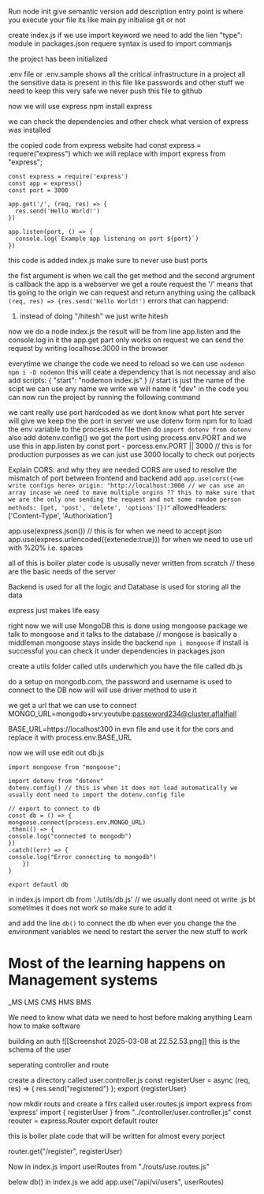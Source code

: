 Run node init
give semantic version 
add description 
entry point is where you execute your file its like main.py
initialise git or not

create index.js
if we use import keyword we need to add the lien "type": module in packages.json 
requere syntax is used to import commanjs

the project has been initialized

.env file or .env.sample shows all the critical infrastructure in a project 
all the sensitive data is present in this file like passwords and other stuff
we need to keep this very safe
we never push this file to github

now we will use express
npm install express

we can check the dependencies and other check what version of express was installed

the copied code from express website had const express = requere("express")
which we will replace with import express from "express";

```javascirpt
const express = require('express')
const app = express()
const port = 3000

app.get('/', (req, res) => {
  res.send('Hello World!')
})

app.listen(port, () => {
  console.log(`Example app listening on port ${port}`)
})
```

this code is added index.js
make sure to never use bust ports

the fist argument is when we call the get method and the second argrument is callback
the app is a webserver 
we get a route request
the '/' means that tis going to the origin
we can request and return anything using the callback 
`(req, res) => {res.send('Hello World!')`
errors that can happend:
1. instead of doing "/hitesh" we just write hitesh

now we do a node index.js
the result will be from line app.listen and the console.log in it 
the app.get part only works on request
we can send the request by writing localhose:3000 in the browser 

everytime we change the code we need to reload so we can use `nodemon`
`npm i -D nodemon` this will ceate a dependency that is not necessay 
and also add scripts: {
"start": "nodemon index.js"
} // start is just the name of the scipt we can use any name we write we will name it "dev" in the code
you can now run the project by running the following command

we cant really use port hardcoded as we dont know what port hte server will give 
we keep the the port in server 
we use dotenv form npm for to load the env variable to the process.env file 
then do `import dotenv from dotenv`
also add dotenv.config()
we get the port using process.env.PORT and we use this in app.listen by 
const port - porcess.env.PORT || 3000 // this is for production purposses as we can just use 3000 locally to check out porjects

Explain CORS: and why they are needed
CORS are used to resolve the mismatch of port between frontend and backend 
add `app.use(cors({<we write configs here>
origin: "http://localhost:3000 // we can use an array incase we need to mave multiple orgins ?? this to make sure that we are the only one sending the request and not some random person
methods: [get, 'post', 'delete', 'options']})"`
allowedHeaders: ['Content-Type', 'Authorixation']

app.use(express.json()) // this is for when we need to accept json
app.use(express.urlencoded({extenede:true})) for when we need to use url with %20% i.e. spaces 

all of this is boiler plater code is ususally never written from scratch // these are the basic needs of the server 

Backend is used for all the logic
and Database is used for storing all the data

express just makes life easy 

right now we will use MongoDB this is done using mongoose package 
we talk to mongoose and it talks to the database // mongose is basically a middleman
mongoose stays inside the backend 
`npm i mongoose`
if install is successful you can check it under dependencies in packages.json

create a utils folder called utils underwhich you have the file called db.js

do a setup on mongodb.com, the password and username is used to connect to the DB
now will will use driver method to use it 

we get a url that we can use to connect 
MONGO_URL=mongodb+srv:youtube:passoword234@cluster.aflalfjall

BASE_URL=https://localhost300 in evn file and use it for the cors and replace it with process.env.BASE_URL

now we will use edit out db.js
```javascript[]
import mongoose from "mongoose";

import dotenv from "dotenv"
dotenv.config() // this is when it does not load automatically we usually dont need to import the dotenv.config file 

// export to connect to db
const db = () => {
mongoose.connect(process.env.MONGO_URL)
.then(() => {
console.log("connected to mongodb")
})
.catch((err) => {
console.log("Error connecting to mongodb")
	})
}

export defautl db
```

in index.js import db from './utils/db.js' // we usually dont need ot write .js bt sometimes it does not work so make sure to add it 

and add the line 
`db()` to connect the db
when ever you change the the environment variables we need to restart the server the new stuff to work



# Most of the learning happens on Management systems 
_MS 
LMS 
CMS
HMS
BMS

We need to know what data we need to host before making anything
Learn how to make software 

building an auth
![[Screenshot 2025-03-08 at 22.52.53.png]]
this is the schema of the user 



seperating controller and route

create a directory called user.controller.js
const registerUser = async (req, res) => {
res.send("registered")
};
export {registerUser}

now mkdir routs and create a filrs called user.routes.js
import express from 'express'
import { registerUser } from "../controller/user.controller.js"
const reouter = express.Router
<your actual code>
export default router

this is boiler plate code that will be written for almost every porject

router.get("/register", registerUser)

Now in index.js
import userRoutes from "./routs/use.routes.js"

below db() in index.js we add 
app.use("/api/vi/users", userRoutes)
